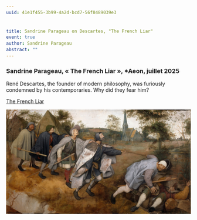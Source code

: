 ```yaml
---
uuid: 41e1f455-3b99-4a2d-bcd7-56f8489039e3


title: Sandrine Parageau on Descartes, "The French Liar"
event: true
author: Sandrine Parageau
abstract: ""
---
```




### Sandrine Parageau, « The French Liar », *Aeon, juillet 2025

René Descartes, the founder of modern philosophy, was furiously condemned by his contemporaries. Why did they fear him?

[The French Liar](https://aeon.co/essays/was-rene-descartes-a-self-centred-guru-and-a-lying-fraud)


![small](Bruegel_1568.png)

